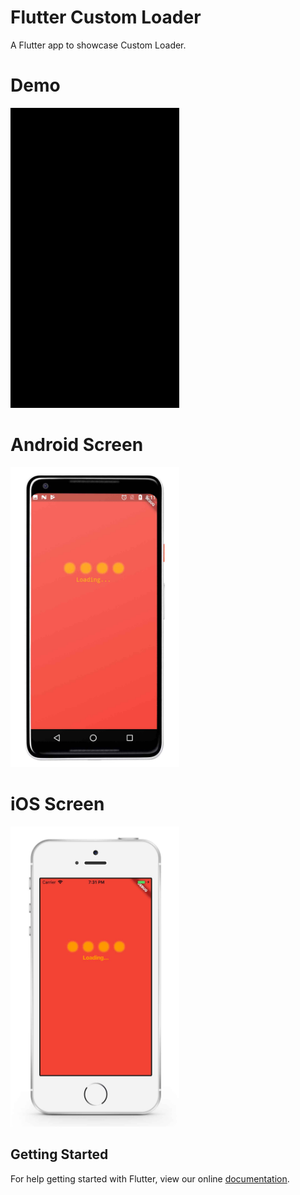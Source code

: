# Flutter Custom Loader
A Flutter app to showcase Custom Loader.

# Demo
<img height="480px" src="https://github.com/flutter-devs/flutter_custom_loader/blob/master/screens/demo.gif">



# Android Screen
<img height="480px" src="https://github.com/flutter-devs/flutter_custom_loader/blob/master/screens/android1.jpg">


# iOS Screen
<img height="480px" src="https://github.com/flutter-devs/flutter_custom_loader/blob/master/screens/iphone1.jpg">


## Getting Started

For help getting started with Flutter, view our online
[documentation](https://flutter.io/).
